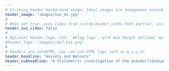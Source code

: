 ```yaml
---
# Striking header background image, Ideal images are homogenous around the centre and contrasting to the text. Non-ideal images can use `title_guard`
header_image: "images/nux_ms.jpg"
#
# When set true, uses video from custom_header_video.html partial, instead of header_image
header_use_video: false
#
# Optional header logo. CSS: `#blog-logo`, with max-height defined, optimize to prevent scaling
#header_logo: "images/chef-hat.png"
#
# Headers are safeHTML, you can use HTML tags such as b,i,u,br
header_headline: "Anxiety and Walnuts"
header_subheadline: "A Stylometric investigation of the pseudo(?)&nbspOvidian <i>Nux</i>"
---
```

